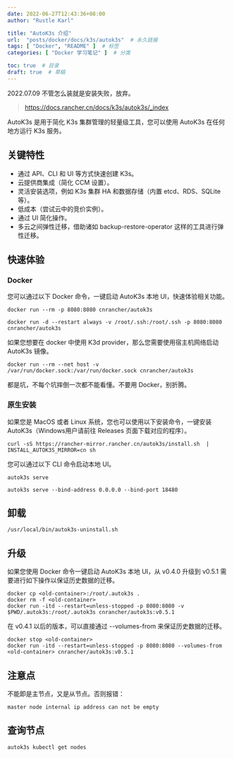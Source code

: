 ```yaml
---
date: 2022-06-27T12:43:36+08:00
author: "Rustle Karl"

title: "AutoK3s 介绍"
url:  "posts/docker/docs/k3s/autok3s"  # 永久链接
tags: [ "Docker", "README" ]  # 标签
categories: [ "Docker 学习笔记" ]  # 分类

toc: true  # 目录
draft: true  # 草稿
---
```


2022.07.09 不管怎么装就是安装失败，放弃。

> https://docs.rancher.cn/docs/k3s/autok3s/_index

AutoK3s 是用于简化 K3s 集群管理的轻量级工具，您可以使用 AutoK3s 在任何地方运行 K3s 服务。

## 关键特性

- 通过 API、CLI 和 UI 等方式快速创建 K3s。
- 云提供商集成（简化 CCM 设置）。
- 灵活安装选项，例如 K3s 集群 HA 和数据存储（内置 etcd、RDS、SQLite 等）。
- 低成本（尝试云中的竞价实例）。
- 通过 UI 简化操作。
- 多云之间弹性迁移，借助诸如 backup-restore-operator 这样的工具进行弹性迁移。

## 快速体验

### Docker

您可以通过以下 Docker 命令，一键启动 AutoK3s 本地 UI，快速体验相关功能。

```shell
docker run --rm -p 8080:8080 cnrancher/autok3s
```

```shell
docker run -d --restart always -v /root/.ssh:/root/.ssh -p 8080:8080 cnrancher/autok3s
```

如果您想要在 docker 中使用 K3d provider，那么您需要使用宿主机网络启动 AutoK3s 镜像。

```shell
docker run --rm --net host -v /var/run/docker.sock:/var/run/docker.sock cnrancher/autok3s
```

都是坑，不每个坑摔倒一次都不能看懂。不要用 Docker，别折腾。

### 原生安装

如果您是 MacOS 或者 Linux 系统，您也可以使用以下安装命令，一键安装 AutoK3s（Windows用户请前往 Releases 页面下载对应的程序）。

```shell
curl -sS https://rancher-mirror.rancher.cn/autok3s/install.sh  | INSTALL_AUTOK3S_MIRROR=cn sh
```

您可以通过以下 CLI 命令启动本地 UI。

```shell
autok3s serve
```

```shell
autok3s serve --bind-address 0.0.0.0 --bind-port 18480
```

## 卸载

```shell
/usr/local/bin/autok3s-uninstall.sh
```

## 升级

如果您使用 Docker 命令一键启动 AutoK3s 本地 UI，从 v0.4.0 升级到 v0.5.1 需要进行如下操作以保证历史数据的迁移。

```shell
docker cp <old-container>:/root/.autok3s .
docker rm -f <old-container>
docker run -itd --restart=unless-stopped -p 8080:8080 -v $PWD/.autok3s:/root/.autok3s cnrancher/autok3s:v0.5.1
```

在 v0.4.1 以后的版本，可以直接通过 --volumes-from 来保证历史数据的迁移。

```shell
docker stop <old-container>
docker run -itd --restart=unless-stopped -p 8080:8080 --volumes-from <old-container> cnrancher/autok3s:v0.5.1
```

## 注意点

不能即是主节点，又是从节点。否则报错：

```
master node internal ip address can not be empty
```

## 查询节点

```shell
autok3s kubectl get nodes
```

```shell

```
